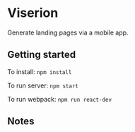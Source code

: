 # Viserion #

Generate landing pages via a mobile app.
 
## Getting started ##
To install: `npm install`

To run server: `npm start`

To run webpack: `npm run react-dev`

## Notes ##
